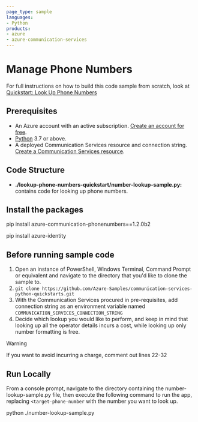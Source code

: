 ```yaml
---
page_type: sample
languages:
- Python
products:
- azure
- azure-communication-services
---
```



# Manage Phone Numbers

For full instructions on how to build this code sample from scratch, look at [Quickstart: Look Up Phone Numbers](https://learn.microsoft.com/en-us/azure/communication-services/quickstarts/telephony/number-lookup?pivots=programming-language-python)

## Prerequisites

- An Azure account with an active subscription. [Create an account for free](https://azure.microsoft.com/free/?WT.mc_id=A261C142F). 
- [Python](https://www.python.org/downloads/) 3.7 or above.
- A deployed Communication Services resource and connection string. [Create a Communication Services resource](https://learn.microsoft.com/en-us/azure/communication-services/quickstarts/create-communication-resource).

## Code Structure

- **./lookup-phone-numbers-quickstart/number-lookup-sample.py:** contains code for looking up phone numbers.

## Install the packages

pip install azure-communication-phonenumbers==1.2.0b2

pip install azure-identity

## Before running sample code

1. Open an instance of PowerShell, Windows Terminal, Command Prompt or equivalent and navigate to the directory that you'd like to clone the sample to.
2. `git clone https://github.com/Azure-Samples/communication-services-python-quickstarts.git`
3. With the Communication Services procured in pre-requisites, add connection string as an environment variable named `COMMUNICATION_SERVICES_CONNECTION_STRING`
4.  Decide which lookup you would like to perform, and keep in mind that looking up all the operator details incurs a cost, while looking up only number formatting is free.

> [!WARNING]
> If you want to avoid incurring a charge, comment out lines 22-32
> 
## Run Locally

From a console prompt, navigate to the directory containing the number-lookup-sample.py file, then execute the following command to run the app, replacing `<target-phone-number` with the number you want to look up.

python ./number-lookup-sample.py <target-phone-number>

